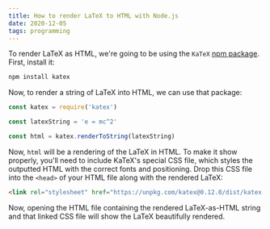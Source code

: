 ```yaml
---
title: How to render LaTeX to HTML with Node.js
date: 2020-12-05
tags: programming
---
```

To render LaTeX as HTML, we're going to be using the `KaTeX` [npm package](https://www.npmjs.com/package/katex). First, install it: 

```bash
npm install katex
```

Now, to render a string of LaTeX into HTML, we can use that package: 

```javascript
const katex = require('katex')

const latexString = 'e = mc^2'

const html = katex.renderToString(latexString)
```

Now, `html` will be a rendering of the LaTeX in HTML. To make it show properly, you'll need to include KaTeX's special CSS file, which styles the outputted HTML with the correct fonts and positioning. Drop this CSS file into the `<head>` of your HTML file along with the rendered LaTeX: 

```html
<link rel="stylesheet" href="https://unpkg.com/katex@0.12.0/dist/katex.min.css" />
```

Now, opening the HTML file containing the rendered LaTeX-as-HTML string and that linked CSS file will show the LaTeX beautifully rendered. 
